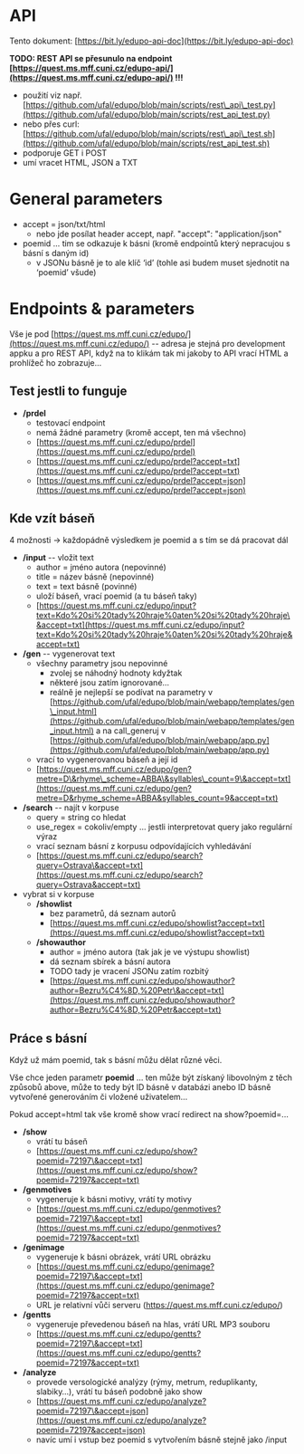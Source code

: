 # API

Tento dokument: [https://bit.ly/edupo-api-doc](https://bit.ly/edupo-api-doc) 

**TODO: REST API se přesunulo na endpoint [https://quest.ms.mff.cuni.cz/edupo-api/](https://quest.ms.mff.cuni.cz/edupo-api/) \!\!\!**

- použití viz např. [https://github.com/ufal/edupo/blob/main/scripts/rest\_api\_test.py](https://github.com/ufal/edupo/blob/main/scripts/rest_api_test.py)   
- nebo přes curl: [https://github.com/ufal/edupo/blob/main/scripts/rest\_api\_test.sh](https://github.com/ufal/edupo/blob/main/scripts/rest_api_test.sh)     
- podporuje GET i POST  
- umí vracet HTML, JSON a TXT

# General parameters

- accept \= json/txt/html  
  - nebo jde posílat header accept, např. "accept": "application/json"  
- poemid … tim se odkazuje k básni (kromě endpointů který nepracujou s básní s daným id)  
  - v JSONu básně je to ale klíč ‘id’ (tohle asi budem muset sjednotit na ‘poemid’ všude)

# Endpoints & parameters

Vše je pod [https://quest.ms.mff.cuni.cz/edupo/](https://quest.ms.mff.cuni.cz/edupo/) \-- adresa je stejná pro development appku a pro REST API, když na to klikám tak mi jakoby to API vrací HTML a prohlížeč ho zobrazuje… 

## Test jestli to funguje

- **/prdel**  
  - testovací endpoint  
  - nemá žádné parametry (kromě accept, ten má všechno)  
  - [https://quest.ms.mff.cuni.cz/edupo/prdel](https://quest.ms.mff.cuni.cz/edupo/prdel)  
  - [https://quest.ms.mff.cuni.cz/edupo/prdel?accept=txt](https://quest.ms.mff.cuni.cz/edupo/prdel?accept=txt)  
  - [https://quest.ms.mff.cuni.cz/edupo/prdel?accept=json](https://quest.ms.mff.cuni.cz/edupo/prdel?accept=json)

## Kde vzít báseň

4 možnosti → každopádně výsledkem je poemid a s tím se dá pracovat dál

- **/input** \-- vložit text  
  - author \= jméno autora (nepovinné)  
  - title \= název básně (nepovinné)  
  - text \= text básně (povinné)  
  - uloží báseň, vrací poemid (a tu báseň taky)  
  - [https://quest.ms.mff.cuni.cz/edupo/input?text=Kdo%20si%20tady%20hraje%0aten%20si%20tady%20hraje\&accept=txt](https://quest.ms.mff.cuni.cz/edupo/input?text=Kdo%20si%20tady%20hraje%0aten%20si%20tady%20hraje&accept=txt)   
- **/gen** \-- vygenerovat text  
  - všechny parametry jsou nepovinné  
    - zvolej se náhodný hodnoty kdyžtak  
    - některé jsou zatím ignorované…  
    - reálně je nejlepší se podívat na parametry v [https://github.com/ufal/edupo/blob/main/webapp/templates/gen\_input.html](https://github.com/ufal/edupo/blob/main/webapp/templates/gen_input.html)  a na call\_generuj v [https://github.com/ufal/edupo/blob/main/webapp/app.py](https://github.com/ufal/edupo/blob/main/webapp/app.py)   
  - vrací to vygenerovanou báseň a její id  
  - [https://quest.ms.mff.cuni.cz/edupo/gen?metre=D\&rhyme\_scheme=ABBA\&syllables\_count=9\&accept=txt](https://quest.ms.mff.cuni.cz/edupo/gen?metre=D&rhyme_scheme=ABBA&syllables_count=9&accept=txt)   
- **/search** \-- najít v korpuse  
  - query \= string co hledat  
  - use\_regex \= cokoliv/empty … jestli interpretovat query jako regulární výraz  
  - vrací seznam básní z korpusu odpovídajících vyhledávání  
  - [https://quest.ms.mff.cuni.cz/edupo/search?query=Ostrava\&accept=txt](https://quest.ms.mff.cuni.cz/edupo/search?query=Ostrava&accept=txt)   
- vybrat si v korpuse  
  - **/showlist**  
    - bez parametrů, dá seznam autorů  
    - [https://quest.ms.mff.cuni.cz/edupo/showlist?accept=txt](https://quest.ms.mff.cuni.cz/edupo/showlist?accept=txt)   
  - **/showauthor**  
    - author \= jméno autora (tak jak je ve výstupu showlist)  
    - dá seznam sbírek a básní autora  
    - TODO tady je vracení JSONu zatím rozbitý  
    - [https://quest.ms.mff.cuni.cz/edupo/showauthor?author=Bezru%C4%8D,%20Petr\&accept=txt](https://quest.ms.mff.cuni.cz/edupo/showauthor?author=Bezru%C4%8D,%20Petr&accept=txt) 

## Práce s básní

Když už mám poemid, tak s básní můžu dělat různé věci.

Vše chce jeden parametr **poemid** … ten může být získaný libovolným z těch způsobů above, může to tedy být ID básně v databázi anebo ID básně vytvořené generováním či vložené uživatelem… 

Pokud accept=html tak vše kromě show vrací redirect na show?poemid=...

- **/show**  
  - vrátí tu báseň  
  - [https://quest.ms.mff.cuni.cz/edupo/show?poemid=72197\&accept=txt](https://quest.ms.mff.cuni.cz/edupo/show?poemid=72197&accept=txt)   
- **/genmotives**  
  - vygeneruje k básni motivy, vrátí ty motivy  
  - [https://quest.ms.mff.cuni.cz/edupo/genmotives?poemid=72197\&accept=txt](https://quest.ms.mff.cuni.cz/edupo/genmotives?poemid=72197&accept=txt)   
- **/genimage**  
  - vygeneruje k básni obrázek, vrátí URL obrázku  
  - [https://quest.ms.mff.cuni.cz/edupo/genimage?poemid=72197\&accept=txt](https://quest.ms.mff.cuni.cz/edupo/genimage?poemid=72197&accept=txt)   
  - URL je relativní vůči serveru (https://quest.ms.mff.cuni.cz/edupo/)  
- **/gentts**  
  - vygeneruje převedenou báseň na hlas, vrátí URL MP3 souboru  
  - [https://quest.ms.mff.cuni.cz/edupo/gentts?poemid=72197\&accept=txt](https://quest.ms.mff.cuni.cz/edupo/gentts?poemid=72197&accept=txt)   
- **/analyze**  
  - provede versologické analýzy (rýmy, metrum, reduplikanty, slabiky…), vrátí tu báseň podobně jako show  
  - [https://quest.ms.mff.cuni.cz/edupo/analyze?poemid=72197\&accept=json](https://quest.ms.mff.cuni.cz/edupo/analyze?poemid=72197&accept=json)   
  - navíc umí i vstup bez poemid s vytvořením básně stejně jako /input

